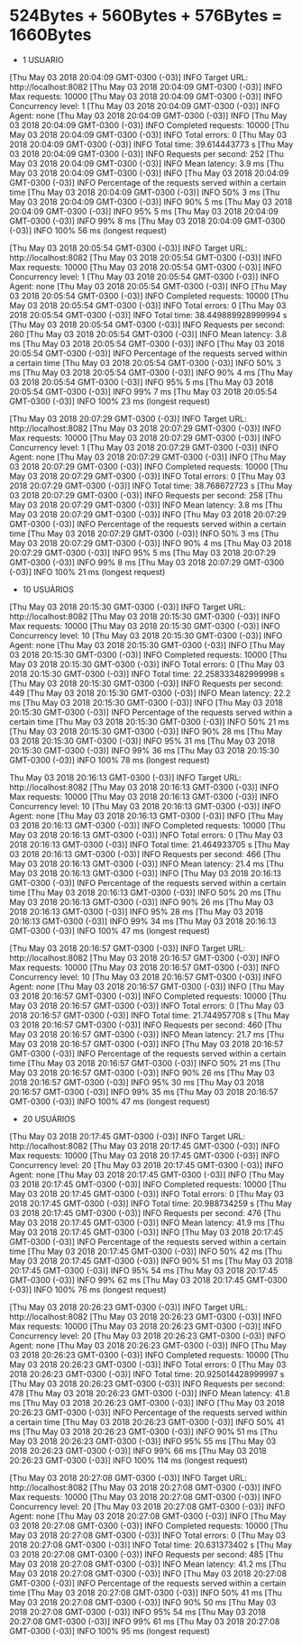 # 524Bytes + 560Bytes + 576Bytes = 1660Bytes

* 1 USUARIO

[Thu May 03 2018 20:04:09 GMT-0300 (-03)] INFO Target URL:          http://localhost:8082
[Thu May 03 2018 20:04:09 GMT-0300 (-03)] INFO Max requests:        10000
[Thu May 03 2018 20:04:09 GMT-0300 (-03)] INFO Concurrency level:   1
[Thu May 03 2018 20:04:09 GMT-0300 (-03)] INFO Agent:               none
[Thu May 03 2018 20:04:09 GMT-0300 (-03)] INFO 
[Thu May 03 2018 20:04:09 GMT-0300 (-03)] INFO Completed requests:  10000
[Thu May 03 2018 20:04:09 GMT-0300 (-03)] INFO Total errors:        0
[Thu May 03 2018 20:04:09 GMT-0300 (-03)] INFO Total time:          39.614443773 s
[Thu May 03 2018 20:04:09 GMT-0300 (-03)] INFO Requests per second: 252
[Thu May 03 2018 20:04:09 GMT-0300 (-03)] INFO Mean latency:        3.9 ms
[Thu May 03 2018 20:04:09 GMT-0300 (-03)] INFO 
[Thu May 03 2018 20:04:09 GMT-0300 (-03)] INFO Percentage of the requests served within a certain time
[Thu May 03 2018 20:04:09 GMT-0300 (-03)] INFO   50%      3 ms
[Thu May 03 2018 20:04:09 GMT-0300 (-03)] INFO   90%      5 ms
[Thu May 03 2018 20:04:09 GMT-0300 (-03)] INFO   95%      5 ms
[Thu May 03 2018 20:04:09 GMT-0300 (-03)] INFO   99%      8 ms
[Thu May 03 2018 20:04:09 GMT-0300 (-03)] INFO  100%      56 ms (longest request)

[Thu May 03 2018 20:05:54 GMT-0300 (-03)] INFO Target URL:          http://localhost:8082
[Thu May 03 2018 20:05:54 GMT-0300 (-03)] INFO Max requests:        10000
[Thu May 03 2018 20:05:54 GMT-0300 (-03)] INFO Concurrency level:   1
[Thu May 03 2018 20:05:54 GMT-0300 (-03)] INFO Agent:               none
[Thu May 03 2018 20:05:54 GMT-0300 (-03)] INFO 
[Thu May 03 2018 20:05:54 GMT-0300 (-03)] INFO Completed requests:  10000
[Thu May 03 2018 20:05:54 GMT-0300 (-03)] INFO Total errors:        0
[Thu May 03 2018 20:05:54 GMT-0300 (-03)] INFO Total time:          38.449889928999994 s
[Thu May 03 2018 20:05:54 GMT-0300 (-03)] INFO Requests per second: 260
[Thu May 03 2018 20:05:54 GMT-0300 (-03)] INFO Mean latency:        3.8 ms
[Thu May 03 2018 20:05:54 GMT-0300 (-03)] INFO 
[Thu May 03 2018 20:05:54 GMT-0300 (-03)] INFO Percentage of the requests served within a certain time
[Thu May 03 2018 20:05:54 GMT-0300 (-03)] INFO   50%      3 ms
[Thu May 03 2018 20:05:54 GMT-0300 (-03)] INFO   90%      4 ms
[Thu May 03 2018 20:05:54 GMT-0300 (-03)] INFO   95%      5 ms
[Thu May 03 2018 20:05:54 GMT-0300 (-03)] INFO   99%      7 ms
[Thu May 03 2018 20:05:54 GMT-0300 (-03)] INFO  100%      23 ms (longest request)

[Thu May 03 2018 20:07:29 GMT-0300 (-03)] INFO Target URL:          http://localhost:8082
[Thu May 03 2018 20:07:29 GMT-0300 (-03)] INFO Max requests:        10000
[Thu May 03 2018 20:07:29 GMT-0300 (-03)] INFO Concurrency level:   1
[Thu May 03 2018 20:07:29 GMT-0300 (-03)] INFO Agent:               none
[Thu May 03 2018 20:07:29 GMT-0300 (-03)] INFO 
[Thu May 03 2018 20:07:29 GMT-0300 (-03)] INFO Completed requests:  10000
[Thu May 03 2018 20:07:29 GMT-0300 (-03)] INFO Total errors:        0
[Thu May 03 2018 20:07:29 GMT-0300 (-03)] INFO Total time:          38.768672723 s
[Thu May 03 2018 20:07:29 GMT-0300 (-03)] INFO Requests per second: 258
[Thu May 03 2018 20:07:29 GMT-0300 (-03)] INFO Mean latency:        3.8 ms
[Thu May 03 2018 20:07:29 GMT-0300 (-03)] INFO 
[Thu May 03 2018 20:07:29 GMT-0300 (-03)] INFO Percentage of the requests served within a certain time
[Thu May 03 2018 20:07:29 GMT-0300 (-03)] INFO   50%      3 ms
[Thu May 03 2018 20:07:29 GMT-0300 (-03)] INFO   90%      4 ms
[Thu May 03 2018 20:07:29 GMT-0300 (-03)] INFO   95%      5 ms
[Thu May 03 2018 20:07:29 GMT-0300 (-03)] INFO   99%      8 ms
[Thu May 03 2018 20:07:29 GMT-0300 (-03)] INFO  100%      21 ms (longest request)

* 10 USUÁRIOS

[Thu May 03 2018 20:15:30 GMT-0300 (-03)] INFO Target URL:          http://localhost:8082
[Thu May 03 2018 20:15:30 GMT-0300 (-03)] INFO Max requests:        10000
[Thu May 03 2018 20:15:30 GMT-0300 (-03)] INFO Concurrency level:   10
[Thu May 03 2018 20:15:30 GMT-0300 (-03)] INFO Agent:               none
[Thu May 03 2018 20:15:30 GMT-0300 (-03)] INFO 
[Thu May 03 2018 20:15:30 GMT-0300 (-03)] INFO Completed requests:  10000
[Thu May 03 2018 20:15:30 GMT-0300 (-03)] INFO Total errors:        0
[Thu May 03 2018 20:15:30 GMT-0300 (-03)] INFO Total time:          22.258333482999998 s
[Thu May 03 2018 20:15:30 GMT-0300 (-03)] INFO Requests per second: 449
[Thu May 03 2018 20:15:30 GMT-0300 (-03)] INFO Mean latency:        22.2 ms
[Thu May 03 2018 20:15:30 GMT-0300 (-03)] INFO 
[Thu May 03 2018 20:15:30 GMT-0300 (-03)] INFO Percentage of the requests served within a certain time
[Thu May 03 2018 20:15:30 GMT-0300 (-03)] INFO   50%      21 ms
[Thu May 03 2018 20:15:30 GMT-0300 (-03)] INFO   90%      28 ms
[Thu May 03 2018 20:15:30 GMT-0300 (-03)] INFO   95%      31 ms
[Thu May 03 2018 20:15:30 GMT-0300 (-03)] INFO   99%      36 ms
[Thu May 03 2018 20:15:30 GMT-0300 (-03)] INFO  100%      78 ms (longest request)

Thu May 03 2018 20:16:13 GMT-0300 (-03)] INFO Target URL:          http://localhost:8082
[Thu May 03 2018 20:16:13 GMT-0300 (-03)] INFO Max requests:        10000
[Thu May 03 2018 20:16:13 GMT-0300 (-03)] INFO Concurrency level:   10
[Thu May 03 2018 20:16:13 GMT-0300 (-03)] INFO Agent:               none
[Thu May 03 2018 20:16:13 GMT-0300 (-03)] INFO 
[Thu May 03 2018 20:16:13 GMT-0300 (-03)] INFO Completed requests:  10000
[Thu May 03 2018 20:16:13 GMT-0300 (-03)] INFO Total errors:        0
[Thu May 03 2018 20:16:13 GMT-0300 (-03)] INFO Total time:          21.464933705 s
[Thu May 03 2018 20:16:13 GMT-0300 (-03)] INFO Requests per second: 466
[Thu May 03 2018 20:16:13 GMT-0300 (-03)] INFO Mean latency:        21.4 ms
[Thu May 03 2018 20:16:13 GMT-0300 (-03)] INFO 
[Thu May 03 2018 20:16:13 GMT-0300 (-03)] INFO Percentage of the requests served within a certain time
[Thu May 03 2018 20:16:13 GMT-0300 (-03)] INFO   50%      20 ms
[Thu May 03 2018 20:16:13 GMT-0300 (-03)] INFO   90%      26 ms
[Thu May 03 2018 20:16:13 GMT-0300 (-03)] INFO   95%      28 ms
[Thu May 03 2018 20:16:13 GMT-0300 (-03)] INFO   99%      34 ms
[Thu May 03 2018 20:16:13 GMT-0300 (-03)] INFO  100%      47 ms (longest request)

[Thu May 03 2018 20:16:57 GMT-0300 (-03)] INFO Target URL:          http://localhost:8082
[Thu May 03 2018 20:16:57 GMT-0300 (-03)] INFO Max requests:        10000
[Thu May 03 2018 20:16:57 GMT-0300 (-03)] INFO Concurrency level:   10
[Thu May 03 2018 20:16:57 GMT-0300 (-03)] INFO Agent:               none
[Thu May 03 2018 20:16:57 GMT-0300 (-03)] INFO 
[Thu May 03 2018 20:16:57 GMT-0300 (-03)] INFO Completed requests:  10000
[Thu May 03 2018 20:16:57 GMT-0300 (-03)] INFO Total errors:        0
[Thu May 03 2018 20:16:57 GMT-0300 (-03)] INFO Total time:          21.744957708 s
[Thu May 03 2018 20:16:57 GMT-0300 (-03)] INFO Requests per second: 460
[Thu May 03 2018 20:16:57 GMT-0300 (-03)] INFO Mean latency:        21.7 ms
[Thu May 03 2018 20:16:57 GMT-0300 (-03)] INFO 
[Thu May 03 2018 20:16:57 GMT-0300 (-03)] INFO Percentage of the requests served within a certain time
[Thu May 03 2018 20:16:57 GMT-0300 (-03)] INFO   50%      21 ms
[Thu May 03 2018 20:16:57 GMT-0300 (-03)] INFO   90%      26 ms
[Thu May 03 2018 20:16:57 GMT-0300 (-03)] INFO   95%      30 ms
[Thu May 03 2018 20:16:57 GMT-0300 (-03)] INFO   99%      35 ms
[Thu May 03 2018 20:16:57 GMT-0300 (-03)] INFO  100%      47 ms (longest request)

* 20 USUÁRIOS

[Thu May 03 2018 20:17:45 GMT-0300 (-03)] INFO Target URL:          http://localhost:8082
[Thu May 03 2018 20:17:45 GMT-0300 (-03)] INFO Max requests:        10000
[Thu May 03 2018 20:17:45 GMT-0300 (-03)] INFO Concurrency level:   20
[Thu May 03 2018 20:17:45 GMT-0300 (-03)] INFO Agent:               none
[Thu May 03 2018 20:17:45 GMT-0300 (-03)] INFO 
[Thu May 03 2018 20:17:45 GMT-0300 (-03)] INFO Completed requests:  10000
[Thu May 03 2018 20:17:45 GMT-0300 (-03)] INFO Total errors:        0
[Thu May 03 2018 20:17:45 GMT-0300 (-03)] INFO Total time:          20.988734259 s
[Thu May 03 2018 20:17:45 GMT-0300 (-03)] INFO Requests per second: 476
[Thu May 03 2018 20:17:45 GMT-0300 (-03)] INFO Mean latency:        41.9 ms
[Thu May 03 2018 20:17:45 GMT-0300 (-03)] INFO 
[Thu May 03 2018 20:17:45 GMT-0300 (-03)] INFO Percentage of the requests served within a certain time
[Thu May 03 2018 20:17:45 GMT-0300 (-03)] INFO   50%      42 ms
[Thu May 03 2018 20:17:45 GMT-0300 (-03)] INFO   90%      51 ms
[Thu May 03 2018 20:17:45 GMT-0300 (-03)] INFO   95%      54 ms
[Thu May 03 2018 20:17:45 GMT-0300 (-03)] INFO   99%      62 ms
[Thu May 03 2018 20:17:45 GMT-0300 (-03)] INFO  100%      76 ms (longest request)

[Thu May 03 2018 20:26:23 GMT-0300 (-03)] INFO Target URL:          http://localhost:8082
[Thu May 03 2018 20:26:23 GMT-0300 (-03)] INFO Max requests:        10000
[Thu May 03 2018 20:26:23 GMT-0300 (-03)] INFO Concurrency level:   20
[Thu May 03 2018 20:26:23 GMT-0300 (-03)] INFO Agent:               none
[Thu May 03 2018 20:26:23 GMT-0300 (-03)] INFO 
[Thu May 03 2018 20:26:23 GMT-0300 (-03)] INFO Completed requests:  10000
[Thu May 03 2018 20:26:23 GMT-0300 (-03)] INFO Total errors:        0
[Thu May 03 2018 20:26:23 GMT-0300 (-03)] INFO Total time:          20.925014428999997 s
[Thu May 03 2018 20:26:23 GMT-0300 (-03)] INFO Requests per second: 478
[Thu May 03 2018 20:26:23 GMT-0300 (-03)] INFO Mean latency:        41.8 ms
[Thu May 03 2018 20:26:23 GMT-0300 (-03)] INFO 
[Thu May 03 2018 20:26:23 GMT-0300 (-03)] INFO Percentage of the requests served within a certain time
[Thu May 03 2018 20:26:23 GMT-0300 (-03)] INFO   50%      41 ms
[Thu May 03 2018 20:26:23 GMT-0300 (-03)] INFO   90%      51 ms
[Thu May 03 2018 20:26:23 GMT-0300 (-03)] INFO   95%      55 ms
[Thu May 03 2018 20:26:23 GMT-0300 (-03)] INFO   99%      66 ms
[Thu May 03 2018 20:26:23 GMT-0300 (-03)] INFO  100%      114 ms (longest request)

[Thu May 03 2018 20:27:08 GMT-0300 (-03)] INFO Target URL:          http://localhost:8082
[Thu May 03 2018 20:27:08 GMT-0300 (-03)] INFO Max requests:        10000
[Thu May 03 2018 20:27:08 GMT-0300 (-03)] INFO Concurrency level:   20
[Thu May 03 2018 20:27:08 GMT-0300 (-03)] INFO Agent:               none
[Thu May 03 2018 20:27:08 GMT-0300 (-03)] INFO 
[Thu May 03 2018 20:27:08 GMT-0300 (-03)] INFO Completed requests:  10000
[Thu May 03 2018 20:27:08 GMT-0300 (-03)] INFO Total errors:        0
[Thu May 03 2018 20:27:08 GMT-0300 (-03)] INFO Total time:          20.631373402 s
[Thu May 03 2018 20:27:08 GMT-0300 (-03)] INFO Requests per second: 485
[Thu May 03 2018 20:27:08 GMT-0300 (-03)] INFO Mean latency:        41.2 ms
[Thu May 03 2018 20:27:08 GMT-0300 (-03)] INFO 
[Thu May 03 2018 20:27:08 GMT-0300 (-03)] INFO Percentage of the requests served within a certain time
[Thu May 03 2018 20:27:08 GMT-0300 (-03)] INFO   50%      41 ms
[Thu May 03 2018 20:27:08 GMT-0300 (-03)] INFO   90%      50 ms
[Thu May 03 2018 20:27:08 GMT-0300 (-03)] INFO   95%      54 ms
[Thu May 03 2018 20:27:08 GMT-0300 (-03)] INFO   99%      61 ms
[Thu May 03 2018 20:27:08 GMT-0300 (-03)] INFO  100%      95 ms (longest request)